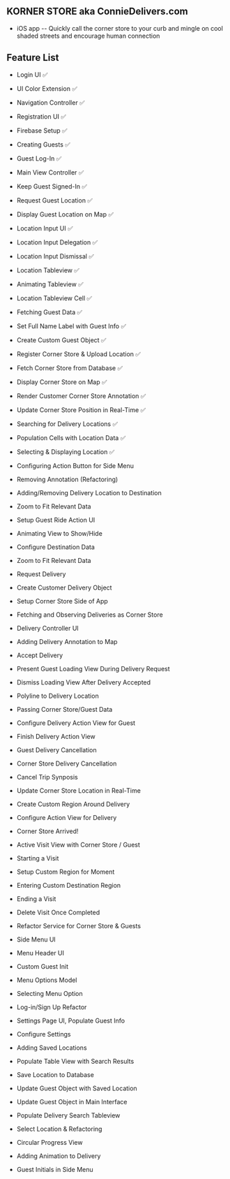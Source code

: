 ## KORNER STORE aka ConnieDelivers.com

* iOS app -- Quickly call the corner store to your curb and mingle on cool shaded streets and encourage human connection

## Feature List

* Login UI :white_check_mark:
* UI Color Extension :white_check_mark:
* Navigation Controller :white_check_mark:
* Registration UI :white_check_mark:

* Firebase Setup :white_check_mark:
* Creating Guests :white_check_mark:
* Guest Log-In :white_check_mark:
* Main View Controller :white_check_mark:
* Keep Guest Signed-In :white_check_mark:

* Request Guest Location :white_check_mark:
* Display Guest Location on Map :white_check_mark:

* Location Input UI :white_check_mark:
* Location Input Delegation :white_check_mark:
* Location Input Dismissal :white_check_mark:
* Location Tableview  :white_check_mark:
* Animating Tableview  :white_check_mark:
* Location Tableview Cell  :white_check_mark:

* Fetching Guest Data :white_check_mark:
* Set Full Name Label with Guest Info :white_check_mark:
* Create Custom Guest Object :white_check_mark:
* Register Corner Store & Upload Location :white_check_mark:
* Fetch Corner Store from Database :white_check_mark:
* Display Corner Store on Map :white_check_mark:
* Render Customer Corner Store Annotation :white_check_mark:
* Update Corner Store Position in Real-Time :white_check_mark:

* Searching for Delivery Locations :white_check_mark:
* Population Cells with Location Data :white_check_mark:
* Selecting & Displaying Location :white_check_mark:
* Configuring Action Button for Side Menu
* Removing Annotation (Refactoring)
* Adding/Removing Delivery Location to Destination
* Zoom to Fit Relevant Data

* Setup Guest Ride Action UI 
* Animating View to Show/Hide
* Configure Destination Data
* Zoom to Fit Relevant Data

* Request Delivery
* Create Customer Delivery Object
* Setup Corner Store Side of App

* Fetching and Observing Deliveries as Corner Store
* Delivery Controller UI
* Adding Delivery Annotation to Map
* Accept Delivery

* Present Guest Loading View During Delivery Request
* Dismiss Loading View After Delivery Accepted

* Polyline to Delivery Location
* Passing Corner Store/Guest Data
* Configure Delivery Action View for Guest
* Finish Delivery Action View

* Guest Delivery Cancellation
* Corner Store Delivery Cancellation
* Cancel Trip Synposis

* Update Corner Store Location in Real-Time
* Create Custom Region Around Delivery
* Configure Action View for Delivery
* Corner Store Arrived! 
* Active Visit View with Corner Store / Guest
* Starting a Visit
* Setup Custom Region for Moment
* Entering Custom Destination Region
* Ending a Visit
* Delete Visit Once Completed

* Refactor Service for Corner Store & Guests

* Side Menu UI
* Menu Header UI
* Custom Guest Init
* Menu Options Model
* Selecting Menu Option
* Log-in/Sign Up Refactor

* Settings Page UI, Populate Guest Info

* Configure Settings
* Adding Saved Locations
* Populate Table View with Search Results
* Save Location to Database
* Update Guest Object with Saved Location
* Update Guest Object in Main Interface
* Populate Delivery Search Tableview
* Select Location & Refactoring

* Circular Progress View
* Adding Animation to Delivery
* Guest Initials in Side Menu
